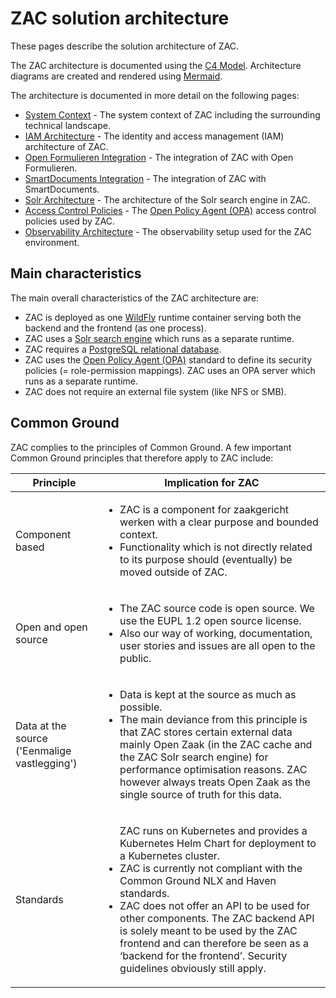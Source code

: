 # ZAC solution architecture

These pages describe the solution architecture of ZAC.

The ZAC architecture is documented using the [C4 Model](https://c4model.com/).
Architecture diagrams are created and rendered using [Mermaid](https://mermaid.js.org/).

The architecture is documented in more detail on the following pages:
- [System Context](systemContext.md) - The system context of ZAC including the surrounding technical landscape.
- [IAM Architecture](iamArchitecture.md) - The identity and access management (IAM) architecture of ZAC.
- [Open Formulieren Integration](openFormulierenIntegration.md) - The integration of ZAC with Open Formulieren.
- [SmartDocuments Integration](smartDocumentsIntegration.md) - The integration of ZAC with SmartDocuments.
- [Solr Architecture](solrArchitecture.md) - The architecture of the Solr search engine in ZAC.
- [Access Control Policies](accessControlPolicies.md) - The [Open Policy Agent (OPA)](https://www.openpolicyagent.org/) access control policies used by ZAC.
- [Observability Architecture](observabilityArchitecture.md) - The observability setup used for the ZAC environment.

## Main characteristics

The main overall characteristics of the ZAC architecture are:

- ZAC is deployed as one [WildFly](https://www.wildfly.org/) runtime container serving both the backend and the frontend (as one process).
- ZAC uses a [Solr search engine](https://solr.apache.org/) which runs as a separate runtime.
- ZAC requires a [PostgreSQL relational database](https://www.postgresql.org/).
- ZAC uses the [Open Policy Agent (OPA)](https://www.openpolicyagent.org/) standard to define its security policies (= role-permission mappings).
ZAC uses an OPA server which runs as a separate runtime.
- ZAC does not require an external file system (like NFS or SMB).

## Common Ground

ZAC complies to the principles of Common Ground.
A few important Common Ground principles that therefore apply to ZAC include:

| Principle                                    | Implication for ZAC                                                                                                                                                                                                  |
|----------------------------------------------|----------------------------------------------------------------------------------------------------------------------------------------------------------------------------------------------------------------------|
| Component based                              | <ul><li>ZAC is a component for zaakgericht werken with a clear purpose and bounded context.</li><li>Functionality which is not directly related to its purpose should (eventually) be moved outside of ZAC.</li></ul> |
| Open and open source                         | <ul><li>The ZAC source code is open source. We use the EUPL 1.2 open source license.</li><li>Also our way of working, documentation, user stories and issues are all open to the public.</li></ul>                   |
| Data at the source ('Eenmalige vastlegging') | <ul><li>Data is kept at the source as much as possible.</li><li>The main deviance from this principle is that ZAC stores certain external data mainly Open Zaak (in the ZAC cache and the ZAC Solr search engine) for performance optimisation reasons. ZAC however always treats Open Zaak as the single source of truth for this data.</li></ul>|
| Standards                                    | <ul></li>ZAC runs on Kubernetes and provides a Kubernetes Helm Chart for deployment to a Kubernetes cluster.</li><br/><li>ZAC is currently not compliant with the Common Ground NLX and Haven standards.</li><li>ZAC does not offer an API to be used for other components. The ZAC backend API is solely meant to be used by the ZAC frontend and can therefore be seen as a ‘backend for the frontend’. Security guidelines obviously still apply.</li></ul>|







